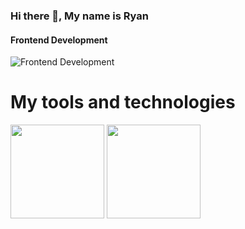 ### Hi there 👋, My name is Ryan
#### Frontend Development
![Frontend Development](https://arturssmirnovs.github.io/github-profile-readme-generator/images/banner.png)


<h1> My tools and technologies </h1>
<img src = "https://upload.wikimedia.org/wikipedia/commons/e/e2/Atom_1.0_icon.png" width = 150px >
<img src = "https://www.freeiconspng.com/thumbs/html5-icon/html5-icon-1.png" width = 150px>

